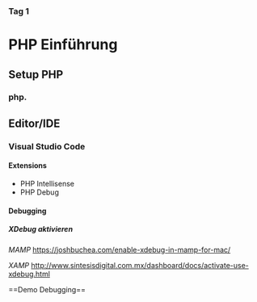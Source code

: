 ### Tag 1

# PHP Einführung

## Setup PHP

### php.

## Editor/IDE

### Visual Studio Code

#### Extensions
- PHP Intellisense
- PHP Debug

#### Debugging
##### XDebug aktivieren
*MAMP*
https://joshbuchea.com/enable-xdebug-in-mamp-for-mac/

*XAMP*
http://www.sintesisdigital.com.mx/dashboard/docs/activate-use-xdebug.html

==Demo Debugging==


<!--stackedit_data:
eyJoaXN0b3J5IjpbLTIzODU0MjA0MywtMjQ3MzE3NTU0XX0=
-->